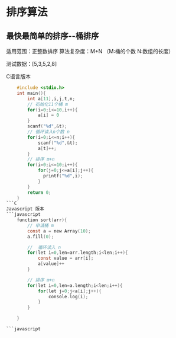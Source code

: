 排序算法
===========

最快最简单的排序--桶排序
----------------------

适用范围：正整数排序
算法复杂度：M+N （M:桶的个数 N:数组的长度）

测试数据：[5,3,5,2,8]

C语言版本

```C
    #include <stdio.h>
    int main(){
        int a[11],i,j,t,n;
        // 初始化11个桶 m
        for(i=0;i<=10,i++){
            a[i] = 0
        }
        scanf("%d",&t);
        // 循环读入n个数 n
        for(i=0;i<=n;i++){
            scanf("%d",&t);
            a[t]++;
        }
        // 排序 m+n
        for(i=0;i<=10;i++){
            for(j=0;j<=a[i];j++){
              printf("%d",i);
            }  
        }
        return 0;
    }
```C
Javascript 版本
```javascript
    function sort(arr){
        // 申请桶 m
        const a = new Array(10);
        a.fill(0);

        //  循环读入 n
        for(let i=0,len=arr.length;i<len;i++){
            const value = arr[i];
            a[value]++
        }

        // 排序 m+n
        for(let i=0,len=a.length;i<len;i++){
            for(let j=0;j<a[i];j++){
                console.log(i);
            }
        }

    }

```javascript